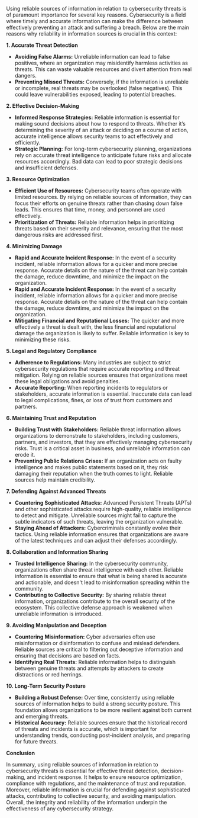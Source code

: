 Using reliable sources of information in relation to cybersecurity threats is of paramount importance for several key reasons. Cybersecurity is a field where timely and accurate information can make the difference between effectively preventing an attack and suffering a breach. Below are the main reasons why reliability in information sources is crucial in this context:

<b> 1. Accurate Threat Detection </b>

* **Avoiding False Alarms:** Unreliable information can lead to false positives, where an organization may misidentify harmless activities as threats. This can waste valuable resources and divert attention from real dangers.
* **Preventing Missed Threats:** Conversely, if the information is unreliable or incomplete, real threats may be overlooked (false negatives). This could leave vulnerabilities exposed, leading to potential breaches.

<b> 2. Effective Decision-Making </b>
* **Informed Response Strategies:** Reliable information is essential for making sound decisions about how to respond to threats. Whether it’s determining the severity of an attack or deciding on a course of action, accurate intelligence allows security teams to act effectively and efficiently.
* **Strategic Planning:** For long-term cybersecurity planning, organizations rely on accurate threat intelligence to anticipate future risks and allocate resources accordingly. Bad data can lead to poor strategic decisions and insufficient defenses.

<b> 3. Resource Optimization </b>
* **Efficient Use of Resources:** Cybersecurity teams often operate with limited resources. By relying on reliable sources of information, they can focus their efforts on genuine threats rather than chasing down false leads. This ensures that time, money, and personnel are used effectively.
* **Prioritization of Threats:** Reliable information helps in prioritizing threats based on their severity and relevance, ensuring that the most dangerous risks are addressed first.

<b> 4. Minimizing Damage </b>
* **Rapid and Accurate Incident Response:** In the event of a security incident, reliable information allows for a quicker and more precise response. Accurate details on the nature of the threat can help contain the damage, reduce downtime, and minimize the impact on the organization.
* **Rapid and Accurate Incident Response:** In the event of a security incident, reliable information allows for a quicker and more precise response. Accurate details on the nature of the threat can help contain the damage, reduce downtime, and minimize the impact on the organization.
* **Mitigating Financial and Reputational Losses:** The quicker and more effectively a threat is dealt with, the less financial and reputational damage the organization is likely to suffer. Reliable information is key to minimizing these risks.

<b> 5. Legal and Regulatory Compliance </b>
* **Adherence to Regulations:** Many industries are subject to strict cybersecurity regulations that require accurate reporting and threat mitigation. Relying on reliable sources ensures that organizations meet these legal obligations and avoid penalties.
* **Accurate Reporting:** When reporting incidents to regulators or stakeholders, accurate information is essential. Inaccurate data can lead to legal complications, fines, or loss of trust from customers and partners.

<b> 6. Maintaining Trust and Reputation </b>
* **Building Trust with Stakeholders:** Reliable threat information allows organizations to demonstrate to stakeholders, including customers, partners, and investors, that they are effectively managing cybersecurity risks. Trust is a critical asset in business, and unreliable information can erode it.
* **Preventing Public Relations Crises:** If an organization acts on faulty intelligence and makes public statements based on it, they risk damaging their reputation when the truth comes to light. Reliable sources help maintain credibility.

<b> 7. Defending Against Advanced Threats </b>
* **Countering Sophisticated Attacks:** Advanced Persistent Threats (APTs) and other sophisticated attacks require high-quality, reliable intelligence to detect and mitigate. Unreliable sources might fail to capture the subtle indicators of such threats, leaving the organization vulnerable.
* **Staying Ahead of Attackers:** Cybercriminals constantly evolve their tactics. Using reliable information ensures that organizations are aware of the latest techniques and can adjust their defenses accordingly.

<b> 8. Collaboration and Information Sharing </b>
* **Trusted Intelligence Sharing:** In the cybersecurity community, organizations often share threat intelligence with each other. Reliable information is essential to ensure that what is being shared is accurate and actionable, and doesn't lead to misinformation spreading within the community.
* **Contributing to Collective Security:** By sharing reliable threat information, organizations contribute to the overall security of the ecosystem. This collective defense approach is weakened when unreliable information is introduced.

<b> 9. Avoiding Manipulation and Deception </b>
* **Countering Misinformation:** Cyber adversaries often use misinformation or disinformation to confuse and mislead defenders. Reliable sources are critical to filtering out deceptive information and ensuring that decisions are based on facts.
* **Identifying Real Threats:** Reliable information helps to distinguish between genuine threats and attempts by attackers to create distractions or red herrings.

<b> 10. Long-Term Security Posture </b>
* **Building a Robust Defense:** Over time, consistently using reliable sources of information helps to build a strong security posture. This foundation allows organizations to be more resilient against both current and emerging threats.
* **Historical Accuracy:** Reliable sources ensure that the historical record of threats and incidents is accurate, which is important for understanding trends, conducting post-incident analysis, and preparing for future threats.

<b> Conclusion </b>

In summary, using reliable sources of information in relation to cybersecurity threats is essential for effective threat detection, decision-making, and incident response. It helps to ensure resource optimization, compliance with regulations, and the maintenance of trust and reputation. Moreover, reliable information is crucial for defending against sophisticated attacks, contributing to collective security, and avoiding manipulation. Overall, the integrity and reliability of the information underpin the effectiveness of any cybersecurity strategy.
